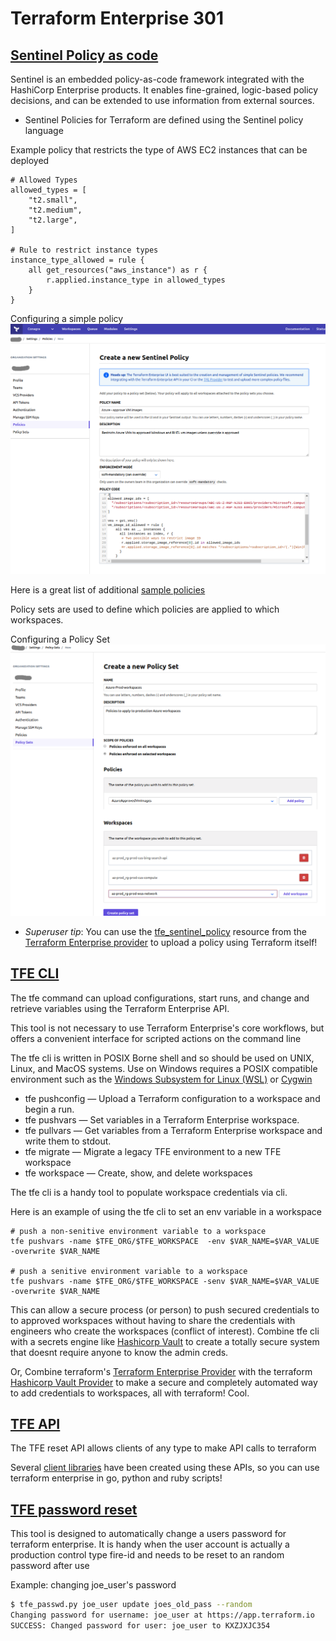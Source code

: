 # Terraform Enterprise 301 

## [Sentinel Policy as code](https://www.terraform.io/docs/enterprise/sentinel/index.html)
Sentinel is an embedded policy-as-code framework integrated with the HashiCorp Enterprise products. It enables
fine-grained, logic-based policy decisions, and can be extended to use information from external sources.

* Sentinel Policies for Terraform are defined using the Sentinel policy language

Example policy that restricts the type of AWS EC2 instances that can be deployed
```
# Allowed Types
allowed_types = [
    "t2.small",
    "t2.medium",
    "t2.large",
]

# Rule to restrict instance types
instance_type_allowed = rule {
    all get_resources("aws_instance") as r {
        r.applied.instance_type in allowed_types
    }
}
```
Configuring a simple policy
![sentinel](images/sentinal.png)

Here is a great list of additional [sample policies](https://www.terraform.io/docs/enterprise/sentinel/examples.html)

Policy sets are used to define which policies are applied to which workspaces. 

Configuring a Policy Set
![sentinel policy set](images/sentinal_policyset.png)

* *Superuser tip*: You can use the [tfe_sentinel_policy](https://www.terraform.io/docs/providers/tfe/r/sentinel_policy.html)
  resource from the [Terraform Enterprise provider](https://www.terraform.io/docs/providers/tfe/)
  to upload a policy using Terraform itself!

## [TFE CLI](https://github.com/hashicorp/tfe-cli/)

The tfe command can upload configurations, start runs, and change and retrieve variables using the 
Terraform Enterprise API. 

This tool is not necessary to use Terraform Enterprise's core workflows, but offers a convenient interface
for scripted actions on the command line

The tfe cli is written in POSIX Borne shell and so should be used on UNIX, Linux, and MacOS systems.
Use on Windows requires a POSIX compatible environment such as the
[Windows Subsystem for Linux (WSL)](https://docs.microsoft.com/en-us/windows/wsl/about) or
[Cygwin](https://www.cygwin.com/)

* tfe pushconfig — Upload a Terraform configuration to a workspace and begin a run.
* tfe pushvars — Set variables in a Terraform Enterprise workspace.
* tfe pullvars — Get variables from a Terraform Enterprise workspace and write them to stdout.
* tfe migrate — Migrate a legacy TFE environment to a new TFE workspace
* tfe workspace — Create, show, and delete workspaces

The tfe cli is a handy tool to populate workspace credentials via cli.

Here is an example of using the tfe cli to set an env variable in a workspace
```
# push a non-senitive environment variable to a workspace
tfe pushvars -name $TFE_ORG/$TFE_WORKSPACE  -env $VAR_NAME=$VAR_VALUE -overwrite $VAR_NAME

# push a senitive environment variable to a workspace
tfe pushvars -name $TFE_ORG/$TFE_WORKSPACE -senv $VAR_NAME=$VAR_VALUE -overwrite $VAR_NAME
```

This can allow a secure process (or person) to push secured credentials to to approved workspaces without having
to share the credentials with engineers who create the workspaces (conflict of interest).
Combine tfe cli with a secrets engine like [Hashicorp Vault](https://vaultproject.io) to create a totally secure
system that doesnt require anyone to know the admin creds.
     
Or, Combine terraform's
[Terraform Enterprise Provider](https://www.terraform.io/docs/providers/tfe/r/variable.html) with 
the terraform [Hashicorp Vault Provider](https://www.terraform.io/docs/providers/vault/index.html) to make a
secure and completely automated way to add credentials to workspaces, all with terraform! Cool. 

## [TFE API](https://www.terraform.io/docs/enterprise/api/index.html)

The TFE reset API allows clients of any type to make API calls to terraform

Several [client libraries](https://www.terraform.io/docs/enterprise/api/index.html#client-libraries-and-tools)
have been created using these APIs, so you can use terraform enterprise in go, python and ruby scripts!

## [TFE password reset](https://github.com/cloudshiftstrategies/tfe_passwd_reset)

This tool is designed to automatically change a users password for terraform enterprise.
It is handy when the user account is actually a production control type fire-id and needs 
to be reset to an random password after use

Example: changing joe_user's password
```bash
$ tfe_passwd.py joe_user update joes_old_pass --random
Changing password for username: joe_user at https://app.terraform.io
SUCCESS: Changed password for user: joe_user to KXZJXJC354
```
